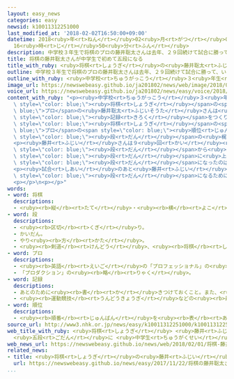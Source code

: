 ```yaml
---
layout: easy_news
categories: easy
newsid: k10011312251000
last_modified_at: '2018-02-02T16:50:00+09:00'
datetime: 2018<ruby>年<rt>ねん</rt></ruby>02<ruby>月<rt>がつ</rt></ruby>02<ruby>日<rt>にち</rt></ruby>
  16<ruby>時<rt>じ</rt></ruby>50<ruby>分<rt>ふん</rt></ruby>
description: 中学校３年生で将棋のプロの藤井聡太さんは去年、２９回続けて試合に勝って、いちばん多く続けて勝った記録をつくりました。
title: 将棋の藤井聡太さんが中学生で初めて五段になる
title_with_ruby: <ruby>将棋<rt>しょうぎ</rt></ruby>の<ruby>藤井聡太<rt>ふじいそうた</rt></ruby>さんが<ruby>中学生<rt>ちゅうがくせい</rt></ruby>で<ruby>初<rt>はじ</rt></ruby>めて<ruby>五<rt>ご</rt></ruby><ruby>段<rt>だん</rt></ruby>になる
outline: 中学校３年生で将棋のプロの藤井聡太さんは去年、２９回続けて試合に勝って、いちばん多く続けて勝った記録をつくりました。
outline_with_ruby: <ruby>中学校<rt>ちゅうがっこう</rt></ruby>３<ruby>年生<rt>ねんせい</rt></ruby>で<ruby>将棋<rt>しょうぎ</rt></ruby>のプロの<ruby>藤井聡太<rt>ふじいそうた</rt></ruby>さんは<ruby>去年<rt>きょねん</rt></ruby>、２９<ruby>回<rt>かい</rt></ruby><ruby>続<rt>つづ</rt></ruby>けて<ruby>試合<rt>しあい</rt></ruby>に<ruby>勝<rt>か</rt></ruby>って、いちばん<ruby>多<rt>おお</rt></ruby>く<ruby>続<rt>つづ</rt></ruby>けて<ruby>勝<rt>か</rt></ruby>った<ruby>記録<rt>きろく</rt></ruby>をつくりました。
image_url: https://newswebeasy.github.io/ja201802/news/web/image/2018/02/01/K10011312251_1802020515_1802020516_01_03.jpg
voice_url: https://newswebeasy.github.io/ja201802/news/easy/voice/2018/02/02/k10011312251000.mp3
content_with_ruby: "<p><ruby>中学校<rt>ちゅうがっこう</rt></ruby>３<ruby>年生<rt>ねんせい</rt></ruby>で<span\
  \ style=\"color: blue;\"><ruby>将棋<rt>しょうぎ</rt></ruby></span>の<span style=\"color:\
  \ blue;\">プロ</span>の<ruby>藤井聡太<rt>ふじいそうた</rt></ruby>さんは<ruby>去年<rt>きょねん</rt></ruby>、２９<ruby>回<rt>かい</rt></ruby><ruby>続<rt>つづ</rt></ruby>けて<ruby>試合<rt>しあい</rt></ruby>に<ruby>勝<rt>か</rt></ruby>って、いちばん<ruby>多<rt>おお</rt></ruby>く<ruby>続<rt>つづ</rt></ruby>けて<ruby>勝<rt>か</rt></ruby>った<span\
  \ style=\"color: blue;\"><ruby>記録<rt>きろく</rt></ruby></span>をつくりました。</p>\n<p><ruby>藤井<rt>ふじい</rt></ruby>さんは２<ruby>月<rt>がつ</rt></ruby><ruby>１日<rt>ついたち</rt></ruby>、<span\
  \ style=\"color: blue;\"><ruby>将棋<rt>しょうぎ</rt></ruby></span>の<span style=\"color:\
  \ blue;\">プロ</span>の<span style=\"color: blue;\"><ruby>順位<rt>じゅんい</rt></ruby></span>を<ruby>決<rt>き</rt></ruby>める「<ruby>順位戦<rt>じゅんいせん</rt></ruby>」の<ruby>試合<rt>しあい</rt></ruby>をしました。<ruby>藤井<rt>ふじい</rt></ruby>さんは<ruby>同<rt>おな</rt></ruby>じ<ruby>四<rt>よ</rt></ruby><span\
  \ style=\"color: blue;\"><ruby>段<rt>だん</rt></ruby></span>の<ruby>梶浦<rt>かじうら</rt></ruby><ruby>宏孝<rt>ひろたか</rt></ruby>さんと<ruby>試合<rt>しあい</rt></ruby>をしました。<ruby>試合<rt>しあい</rt></ruby>は<ruby>午前<rt>ごぜん</rt></ruby>１０<ruby>時<rt>じ</rt></ruby>に<ruby>始<rt>はじ</rt></ruby>まって、<ruby>午後<rt>ごご</rt></ruby>１１<ruby>時<rt>じ</rt></ruby>５<ruby>分<rt>ふん</rt></ruby>に<ruby>藤井<rt>ふじい</rt></ruby>さんが<ruby>勝<rt>か</rt></ruby>ちました。</p>\n\
  <p><ruby>藤井<rt>ふじい</rt></ruby>さんは９<ruby>回<rt>かい</rt></ruby><ruby>行<rt>おこな</rt></ruby>った<ruby>順位戦<rt>じゅんいせん</rt></ruby>の<ruby>試合<rt>しあい</rt></ruby>に<ruby>全部<rt>ぜんぶ</rt></ruby><ruby>勝<rt>か</rt></ruby>って、<ruby>四<rt>よ</rt></ruby><span\
  \ style=\"color: blue;\"><ruby>段<rt>だん</rt></ruby></span>から<ruby>五<rt>ご</rt></ruby><span\
  \ style=\"color: blue;\"><ruby>段<rt>だん</rt></ruby></span>に<ruby>上<rt>あ</rt></ruby>がりました。<ruby>日本将棋連盟<rt>にほんしょうぎれんめい</rt></ruby>によると、<ruby>中学生<rt>ちゅうがくせい</rt></ruby>で<ruby>五<rt>ご</rt></ruby><span\
  \ style=\"color: blue;\"><ruby>段<rt>だん</rt></ruby></span>になったのは<ruby>藤井<rt>ふじい</rt></ruby>さんが<ruby>初<rt>はじ</rt></ruby>めてです。</p>\n\
  <p><ruby>試合<rt>しあい</rt></ruby>のあと<ruby>藤井<rt>ふじい</rt></ruby>さんは「<ruby>五<rt>ご</rt></ruby><span\
  \ style=\"color: blue;\"><ruby>段<rt>だん</rt></ruby></span>になるために１<ruby>年<rt>ねん</rt></ruby><ruby>頑張<rt>がんば</rt></ruby>ってきたので、うれしいです」と<ruby>喜<rt>よろこ</rt></ruby>んでいました。</p>\n\
  <p></p>\n<p></p>"
words:
- word: 将棋
  descriptions:
  - <ruby><rb>縦</rb><rt>たて</rt></ruby>・<ruby><rb>横</rb><rt>よこ</rt></ruby>に１０<ruby><rb>本</rb><rt>ぽん</rt></ruby>の<ruby><rb>線</rb><rt>せん</rt></ruby>を<ruby><rb>引</rb><rt>ひ</rt></ruby>いた<ruby><rb>板</rb><rt>いた</rt></ruby>の<ruby><rb>上</rb><rt>うえ</rt></ruby>で、２０<ruby><rb>枚</rb><rt>まい</rt></ruby>ずつのこまを<ruby><rb>動</rb><rt>うご</rt></ruby>かし、<ruby><rb>相手</rb><rt>あいて</rt></ruby>の<ruby><rb>王</rb><rt>おう</rt></ruby>を<ruby><rb>先</rb><rt>さき</rt></ruby>に<ruby><rb>取</rb><rt>と</rt></ruby>るゲーム。
- word: 段
  descriptions:
  - <ruby><rb>区切</rb><rt>くぎ</rt></ruby>り。
  - かいだん。
  - やり<ruby><rb>方</rb><rt>かた</rt></ruby>。
  - <ruby><rb>剣道</rb><rt>けんどう</rt></ruby>、<ruby><rb>将棋</rb><rt>しょうぎ</rt></ruby>などの、<ruby><rb>腕前</rb><rt>うでまえ</rt></ruby>を<ruby><rb>示</rb><rt>しめ</rt></ruby>す<ruby><rb>位</rb><rt>くらい</rt></ruby>。
- word: プロ
  descriptions:
  - <ruby><rb>英語</rb><rt>えいご</rt></ruby>の「プロフェッショナル」の<ruby><rb>略</rb><rt>りゃく</rt></ruby>。<ruby><rb>職業</rb><rt>しょくぎょう</rt></ruby>にすること。<ruby><rb>本職</rb><rt>ほんしょく</rt></ruby>。<ruby><rb>専門</rb><rt>せんもん</rt></ruby>。
  - 「プロダクション」の<ruby><rb>略</rb><rt>りゃく</rt></ruby>。
- word: 記録
  descriptions:
  - あとのために<ruby><rb>書</rb><rt>か</rt></ruby>きつけておくこと。また、<ruby><rb>書</rb><rt>か</rt></ruby>きつけたもの。
  - <ruby><rb>運動競技</rb><rt>うんどうきょうぎ</rt></ruby>などの<ruby><rb>最高</rb><rt>さいこう</rt></ruby>の<ruby><rb>成績</rb><rt>せいせき</rt></ruby>。レコード。
- word: 順位
  descriptions:
  - <ruby><rb>順番</rb><rt>じゅんばん</rt></ruby>を<ruby><rb>表</rb><rt>あらわ</rt></ruby>す<ruby><rb>地位</rb><rt>ちい</rt></ruby>。
source_url: http://www3.nhk.or.jp/news/easy/k10011312251000/k10011312251000.html
web_title_with_ruby: <ruby>将棋<rt>しょうぎ</rt></ruby> <ruby>藤井<rt>ふじい</rt></ruby><ruby>聡太<rt>そうた</rt></ruby>
  <ruby>五段<rt>ごだん</rt></ruby>に <ruby>中学生<rt>ちゅうがくせい</rt></ruby>で<ruby>初<rt>はつ</rt></ruby>
web_news_url: https://newswebeasy.github.io/news/web/2018/02/01/将棋-藤井聡太-五段に-中学生で初
related_news:
- title: <ruby>将棋<rt>しょうぎ</rt></ruby>の<ruby>藤井<rt>ふじい</rt></ruby><ruby>聡太<rt>そうた</rt></ruby>さん　<ruby>今<rt>いま</rt></ruby>まででいちばん<ruby>早<rt>はや</rt></ruby>く５０<ruby>回<rt>かい</rt></ruby><ruby>勝<rt>か</rt></ruby>った
  url: https://newswebeasy.github.io/news/easy/2017/11/22/将棋の藤井聡太さん-今まででいちばん早く50回勝った
...
```

